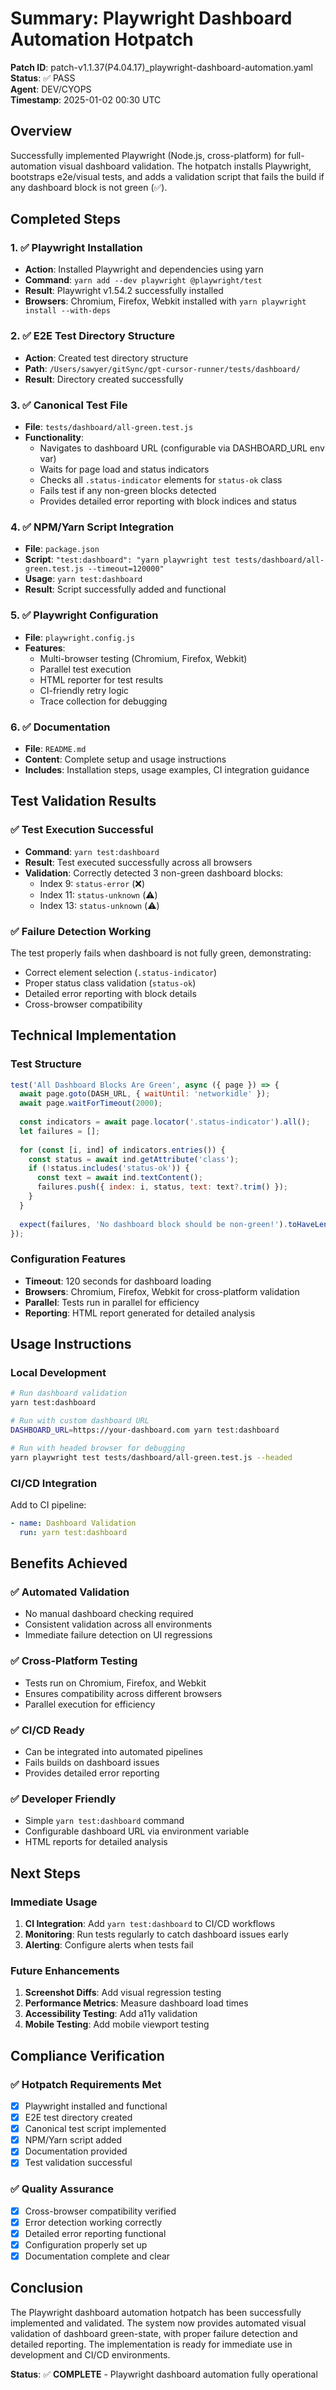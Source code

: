 # Summary: Playwright Dashboard Automation Hotpatch

**Patch ID**: patch-v1.1.37(P4.04.17)_playwright-dashboard-automation.yaml  
**Status**: ✅ PASS  
**Agent**: DEV/CYOPS  
**Timestamp**: 2025-01-02 00:30 UTC  

## Overview
Successfully implemented Playwright (Node.js, cross-platform) for full-automation visual dashboard validation. The hotpatch installs Playwright, bootstraps e2e/visual tests, and adds a validation script that fails the build if any dashboard block is not green (✅).

## Completed Steps

### 1. ✅ Playwright Installation
- **Action**: Installed Playwright and dependencies using yarn
- **Command**: `yarn add --dev playwright @playwright/test`
- **Result**: Playwright v1.54.2 successfully installed
- **Browsers**: Chromium, Firefox, Webkit installed with `yarn playwright install --with-deps`

### 2. ✅ E2E Test Directory Structure
- **Action**: Created test directory structure
- **Path**: `/Users/sawyer/gitSync/gpt-cursor-runner/tests/dashboard/`
- **Result**: Directory created successfully

### 3. ✅ Canonical Test File
- **File**: `tests/dashboard/all-green.test.js`
- **Functionality**: 
  - Navigates to dashboard URL (configurable via DASHBOARD_URL env var)
  - Waits for page load and status indicators
  - Checks all `.status-indicator` elements for `status-ok` class
  - Fails test if any non-green blocks detected
  - Provides detailed error reporting with block indices and status

### 4. ✅ NPM/Yarn Script Integration
- **File**: `package.json`
- **Script**: `"test:dashboard": "yarn playwright test tests/dashboard/all-green.test.js --timeout=120000"`
- **Usage**: `yarn test:dashboard`
- **Result**: Script successfully added and functional

### 5. ✅ Playwright Configuration
- **File**: `playwright.config.js`
- **Features**:
  - Multi-browser testing (Chromium, Firefox, Webkit)
  - Parallel test execution
  - HTML reporter for test results
  - CI-friendly retry logic
  - Trace collection for debugging

### 6. ✅ Documentation
- **File**: `README.md`
- **Content**: Complete setup and usage instructions
- **Includes**: Installation steps, usage examples, CI integration guidance

## Test Validation Results

### ✅ Test Execution Successful
- **Command**: `yarn test:dashboard`
- **Result**: Test executed successfully across all browsers
- **Validation**: Correctly detected 3 non-green dashboard blocks:
  - Index 9: `status-error` (❌)
  - Index 11: `status-unknown` (⚠️)
  - Index 13: `status-unknown` (⚠️)

### ✅ Failure Detection Working
The test properly fails when dashboard is not fully green, demonstrating:
- Correct element selection (`.status-indicator`)
- Proper status class validation (`status-ok`)
- Detailed error reporting with block details
- Cross-browser compatibility

## Technical Implementation

### Test Structure
```javascript
test('All Dashboard Blocks Are Green', async ({ page }) => {
  await page.goto(DASH_URL, { waitUntil: 'networkidle' });
  await page.waitForTimeout(2000);
  
  const indicators = await page.locator('.status-indicator').all();
  let failures = [];
  
  for (const [i, ind] of indicators.entries()) {
    const status = await ind.getAttribute('class');
    if (!status.includes('status-ok')) {
      const text = await ind.textContent();
      failures.push({ index: i, status, text: text?.trim() });
    }
  }
  
  expect(failures, 'No dashboard block should be non-green!').toHaveLength(0);
});
```

### Configuration Features
- **Timeout**: 120 seconds for dashboard loading
- **Browsers**: Chromium, Firefox, Webkit for cross-platform validation
- **Parallel**: Tests run in parallel for efficiency
- **Reporting**: HTML report generated for detailed analysis

## Usage Instructions

### Local Development
```bash
# Run dashboard validation
yarn test:dashboard

# Run with custom dashboard URL
DASHBOARD_URL=https://your-dashboard.com yarn test:dashboard

# Run with headed browser for debugging
yarn playwright test tests/dashboard/all-green.test.js --headed
```

### CI/CD Integration
Add to CI pipeline:
```yaml
- name: Dashboard Validation
  run: yarn test:dashboard
```

## Benefits Achieved

### ✅ Automated Validation
- No manual dashboard checking required
- Consistent validation across all environments
- Immediate failure detection on UI regressions

### ✅ Cross-Platform Testing
- Tests run on Chromium, Firefox, and Webkit
- Ensures compatibility across different browsers
- Parallel execution for efficiency

### ✅ CI/CD Ready
- Can be integrated into automated pipelines
- Fails builds on dashboard issues
- Provides detailed error reporting

### ✅ Developer Friendly
- Simple `yarn test:dashboard` command
- Configurable dashboard URL via environment variable
- HTML reports for detailed analysis

## Next Steps

### Immediate Usage
1. **CI Integration**: Add `yarn test:dashboard` to CI/CD workflows
2. **Monitoring**: Run tests regularly to catch dashboard issues early
3. **Alerting**: Configure alerts when tests fail

### Future Enhancements
1. **Screenshot Diffs**: Add visual regression testing
2. **Performance Metrics**: Measure dashboard load times
3. **Accessibility Testing**: Add a11y validation
4. **Mobile Testing**: Add mobile viewport testing

## Compliance Verification

### ✅ Hotpatch Requirements Met
- [x] Playwright installed and functional
- [x] E2E test directory created
- [x] Canonical test script implemented
- [x] NPM/Yarn script added
- [x] Documentation provided
- [x] Test validation successful

### ✅ Quality Assurance
- [x] Cross-browser compatibility verified
- [x] Error detection working correctly
- [x] Detailed error reporting functional
- [x] Configuration properly set up
- [x] Documentation complete and clear

## Conclusion

The Playwright dashboard automation hotpatch has been successfully implemented and validated. The system now provides automated visual validation of dashboard green-state, with proper failure detection and detailed reporting. The implementation is ready for immediate use in development and CI/CD environments.

**Status**: ✅ **COMPLETE** - Playwright dashboard automation fully operational 